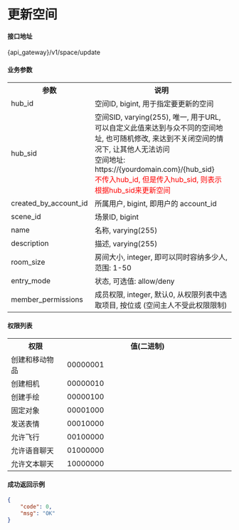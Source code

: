 # 更新空间

#### 接口地址

{api_gateway}/v1/space/update

#### 业务参数

<table width="100%">
    <tr>
      <th width="25%">参数</th>
      <th>说明</th>
    </tr>
    <tr>
      <td>hub_id</td>
      <td>空间ID, bigint, 用于指定要更新的空间</td>
    </tr>
    <tr>
      <td>hub_sid</td>
      <td>空间SID, varying(255), 唯一, 用于URL, 可以自定义此值来达到与众不同的空间地址, 也可随机修改, 来达到不关闭空间的情况下, 让其他人无法访问<br />空间地址: https://{yourdomain.com}/{hub_sid}<br />
      <span style="color:red;">不传入hub_id, 但是传入hub_sid, 则表示根据hub_sid来更新空间</span>
      </td>
    </tr>
    <tr>
      <td>created_by_account_id</td>
      <td>所属用户, bigint, 即用户的 account_id</td>
    </tr>
    <tr>
      <td>scene_id</td>
      <td>场景ID, bigint</td>
    </tr>
    <tr>
      <td>name</td>
      <td>名称, varying(255)</td>
    </tr>
    <tr>
      <td>description</td>
      <td>描述, varying(255)</td>
    </tr>
    <tr>
      <td>room_size</td>
      <td>房间大小, integer, 即可以同时容纳多少人, 范围: 1-50</td>
    </tr>
    <tr>
      <td>entry_mode</td>
      <td>状态, 可选值: allow/deny</td>
    </tr>
    <tr>
      <td>member_permissions</td>
      <td>成员权限, integer, 默认0, 从权限列表中选取项目, 按位或 (空间主人不受此权限限制)</td>
    </tr>
</table>

#### 权限列表

<table width="100%">
    <tr>
      <th width="25%">权限</th>
      <th>值(二进制)</th>
    </tr>
    <tr>
      <td>创建和移动物品</td>
      <td>00000001</td>
    </tr>
    <tr>
      <td>创建相机</td>
      <td>00000010</td>
    </tr>
    <tr>
      <td>创建手绘</td>
      <td>00000100</td>
    </tr>
    <tr>
      <td>固定对象</td>
      <td>00001000</td>
    </tr>
    <tr>
      <td>发送表情</td>
      <td>00010000</td>
    </tr>
    <tr>
      <td>允许飞行</td>
      <td>00100000</td>
    </tr>
    <tr>
      <td>允许语音聊天</td>
      <td>01000000</td>
    </tr>
    <tr>
      <td>允许文本聊天</td>
      <td>10000000</td>
    </tr>
</table>

#### 成功返回示例

```json
{
    "code": 0,
    "msg": "OK"
}
```

